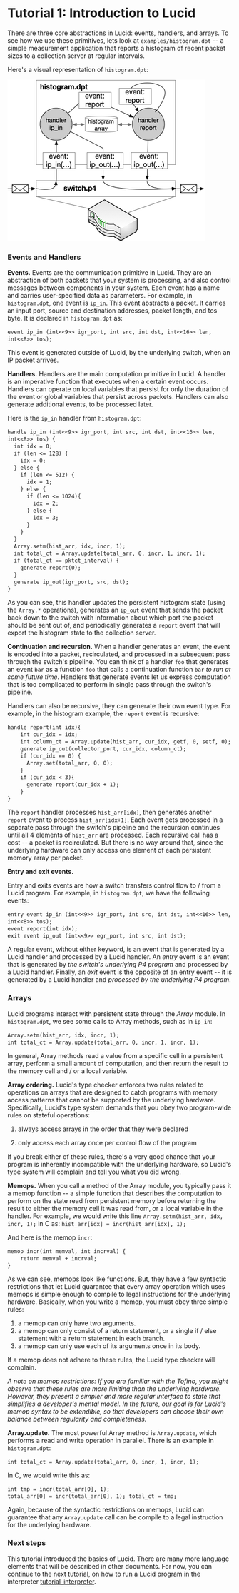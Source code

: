 # Tutorial 1: Introduction to Lucid
There are three core abstractions in Lucid: events, handlers, and arrays. To see how we use these primitives, lets look at ``examples/histogram.dpt`` -- a simple measurement application that reports a histogram of recent packet sizes to a collection server at regular intervals. 

Here's a visual representation of ``histogram.dpt``:

![histogram_monitor](images/histogram_flowchart.jpg)

### Events and Handlers

**Events.** Events are the communication primitive in Lucid. They are an abstraction of both packets that your system is processing, and also control messages between components in your system. Each event has a name and carries user-specified data as parameters. For example, in ``histogram.dpt``, one event is ``ip_in``. This event abstracts a packet. It carries an input port, source and destination addresses, packet length, and tos byte. It is declared in ``histogram.dpt`` as: 
```
event ip_in (int<<9>> igr_port, int src, int dst, int<<16>> len, int<<8>> tos);
```

This event is generated outside of Lucid, by the underlying switch, when an IP packet arrives.

**Handlers.** Handlers are the main computation primitive in Lucid. A handler is an imperative function that executes when a certain event occurs. Handlers can operate on local variables that persist for only the duration of the event or global variables that persist across packets. Handlers can also generate additional events, to be processed later. 

Here is the ``ip_in`` handler from ``histogram.dpt``: 

```
handle ip_in (int<<9>> igr_port, int src, int dst, int<<16>> len, int<<8>> tos) {
  int idx = 0;
  if (len <= 128) { 
    idx = 0;
  } else {
    if (len <= 512) {
      idx = 1;
    } else {
      if (len <= 1024){ 
        idx = 2;
      } else {
        idx = 3;
      }
    }
  }
  Array.setm(hist_arr, idx, incr, 1);
  int total_ct = Array.update(total_arr, 0, incr, 1, incr, 1);
  if (total_ct == pktct_interval) {
    generate report(0);
  }
  generate ip_out(igr_port, src, dst);
}
```

As you can see, this handler updates the persistent histogram state (using the ``Array.*`` operations), generates an ``ip_out`` event that sends the packet back down to the switch with information about which port the packet should be sent out of, and periodically generates a ``report`` event that will export the histogram state to the collection server. 

**Continuation and recursion.** When a handler generates an event, the event is encoded into a packet, recirculated, and processed in a subsequent pass through the switch's pipeline. You can think of a handler ``foo`` that generates an event ``bar`` as a function ``foo`` that calls a continuation function ``bar`` *to run at some future time*. Handlers that generate events let us express computation that is too complicated to perform in single pass through the switch's pipeline. 

Handlers can also be recursive, they can generate their own event type. For example, in the histogram example, the ``report`` event is recursive: 
```
handle report(int idx){
    int cur_idx = idx; 
    int column_ct = Array.update(hist_arr, cur_idx, getf, 0, setf, 0);
    generate ip_out(collector_port, cur_idx, column_ct);                
    if (cur_idx == 0) {
      Array.set(total_arr, 0, 0);      
    }
    if (cur_idx < 3){       
      generate report(cur_idx + 1);
    }
}
```
The ``report`` handler processes ``hist_arr[idx]``, then generates another ``report`` event to process ``hist_arr[idx+1]``. Each event gets processed in a separate pass through the switch's pipeline and the recursion continues until all 4 elements of ``hist_arr`` are processed. Each recursive call has a cost -- a packet is recirculated. But there is no way around that, since the underlying hardware can only access one element of each persistent memory array per packet. 

**Entry and exit events.**

Entry and exits events are how a switch transfers control flow to / from a Lucid program. For example, in ``histogram.dpt``, we have the following events: 
```
entry event ip_in (int<<9>> igr_port, int src, int dst, int<<16>> len, int<<8>> tos);
event report(int idx);
exit event ip_out (int<<9>> egr_port, int src, int dst);
```

A regular event, without either keyword, is an event that is generated by a Lucid handler and processed by a Lucid handler. An *entry* event is an event that is generated by *the switch's underlying P4 program* and processed by a Lucid handler. Finally, an *exit* event is the opposite of an entry event -- it is generated by a Lucid handler and *processed by the underlying P4 program*.


### Arrays 

Lucid programs interact with persistent state through the *Array* module. In ``histogram.dpt``, we see some calls to Array methods, such as in ``ip_in``:  
```
Array.setm(hist_arr, idx, incr, 1);
int total_ct = Array.update(total_arr, 0, incr, 1, incr, 1);
```

In general, Array methods read a value from a specific cell in a persistent array, perform a small amount of computation, and then return the result to the memory cell and / or a local variable. 

**Array ordering.** Lucid's type checker enforces two rules related to operations on arrays that are designed to catch programs with memory access patterns that cannot be supported by the underlying hardware. Specifically, Lucid's type system demands that you obey two program-wide rules on stateful operations: 

1. always access arrays in the order that they were declared

2. only access each array once per control flow of the program

If you break either of these rules, there's a very good chance that your program is inherently incompatible with the underlying hardware, so Lucid's type system will complain and tell you what you did wrong.

**Memops.** When you call a method of the Array module, you typically pass it a memop function -- a simple function that describes the computation to perform on the state read from persistent memory before returning the result to either the memory cell it was read from, or a local variable in the handler. For example, we would write this line ``Array.setm(hist_arr, idx, incr, 1);`` in C as: ``hist_arr[idx] = incr(hist_arr[idx], 1);`` 

And here is the memop ``incr``: 
```
memop incr(int memval, int incrval) {
    return memval + incrval;
}
```

As we can see, memops look like functions. But, they have a few syntactic restrictions that let Lucid guarantee that every array operation which uses memops is simple enough to compile to legal instructions for the underlying hardware. Basically, when you write a memop, you must obey three simple rules: 

1. a memop can only have two arguments.
2. a memop can only consist of a return statement, or a single if / else statement with a return statement in each branch.
3. a memop can only use each of its arguments once in its body. 

If a memop does not adhere to these rules, the Lucid type checker will complain. 

*A note on memop restrictions: If you are familiar with the Tofino, you might observe that these rules are more limiting than the underlying hardware. However, they present a simpler and more regular interface to state that simplifies a developer's mental model. In the future, our goal is for Lucid's memop syntax to be extendible, so that developers can choose their own balance between regularity and completeness.*

**Array.update.** The most powerful Array method is ``Array.update``, which performs a read and write operation in parallel. There is an example in ``histogram.dpt``: 
```
int total_ct = Array.update(total_arr, 0, incr, 1, incr, 1);
```
In C, we would write this as: 
```
int tmp = incr(total_arr[0], 1); 
total_arr[0] = incr(total_arr[0], 1); total_ct = tmp;
``` 
Again, because of the syntactic restrictions on memops, Lucid can guarantee that any ``Array.update`` call can be compile to a legal instruction for the underlying hardware. 



### Next steps

This tutorial introduced the basics of Lucid. There are many more language elements that will be described in other documents. For now, you can continue to the next tutorial, on how to run a Lucid program in the interpreter [tutorial_interpreter](tutorial_interpreter.md).
